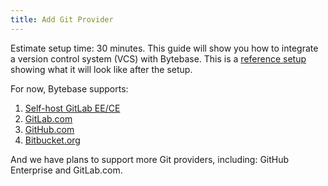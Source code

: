```yaml
---
title: Add Git Provider
---
```


Estimate setup time: 30 minutes.
This guide will show you how to integrate a version control system (VCS) with Bytebase. This is a [reference setup](https://demo.bytebase.com/setting/version-control/bytebasegitlabcom-17001) showing what it will look like after the setup.

For now, Bytebase supports:

1. [Self-host GitLab EE/CE](/docs/vcs-integration/self-host-gitlab)
1. [GitLab.com](/docs/vcs-integration/gitlab-com)
1. [GitHub.com](/docs/vcs-integration/github-com)
1. [Bitbucket.org](/docs/vcs-integration/bitbucket-org)

And we have plans to support more Git providers, including: GitHub Enterprise and GitLab.com.
